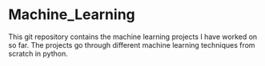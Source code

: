 # Machine_Learning

This git repository contains the machine learning projects I have worked on so far.
The projects go through different machine learning techniques from scratch in python.
